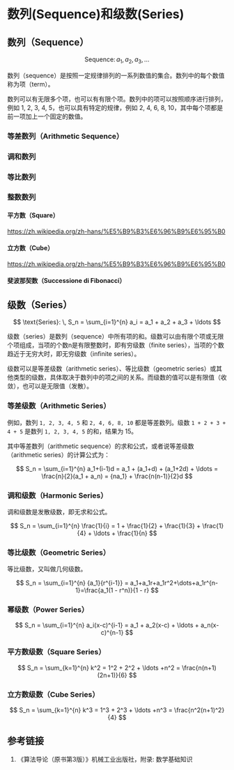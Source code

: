 # 数列(Sequence)和级数(Series)


## 数列（Sequence）

$$
\text{Sequence}: \, a_1, a_2, a_3, \ldots
$$

数列（sequence）是按照一定规律排列的一系列数值的集合。数列中的每个数值称为项（term）。

数列可以有无限多个项，也可以有有限个项。数列中的项可以按照顺序进行排列，例如 1, 2, 3, 4, 5，也可以具有特定的规律，例如 2, 4, 6, 8, 10，其中每个项都是前一项加上一个固定的数值。

### 等差数列（Arithmetic Sequence）


### 调和数列


### 等比数列


### 整数数列


#### 平方数（Square）
https://zh.wikipedia.org/zh-hans/%E5%B9%B3%E6%96%B9%E6%95%B0

#### 立方数（Cube）
https://zh.wikipedia.org/zh-hans/%E5%B9%B3%E6%96%B9%E6%95%B0


#### 斐波那契数（Successione di Fibonacci）



## 级数（Series）

$$
\text{Series}: \, S_n = \sum_{i=1}^{n} a_i = a_1 + a_2 + a_3 + \ldots
$$

级数（series）是数列（sequence）中所有项的和。级数可以由有限个项或无限个项组成，当项的个数n是有限整数时，即有穷级数（finite series），当项的个数趋近于无穷大时，即无穷级数（infinite series）。

级数可以是等差级数（arithmetic series）、等比级数（geometric series）或其他类型的级数，具体取决于数列中的项之间的关系。而级数的值可以是有限值（收敛），也可以是无限值（发散）。


### 等差级数（Arithmetic Series）

例如，数列 `1, 2, 3, 4, 5` 和 `2, 4, 6, 8, 10` 都是等差数列。级数 `1 + 2 + 3 + 4 + 5` 是数列 `1, 2, 3, 4, 5` 的和，结果为 15。

其中等差数列（arithmetic sequence）的求和公式，或者说等差级数（arithmetic series）的计算公式为：

$$
S_n = \sum_{i=1}^{n} a_1+(i-1)d = a_1 + (a_1+d) + (a_1+2d) + \ldots = \frac{n}{2}(a_1 + a_n) = {na_1} + \frac{n(n-1)}{2}d
$$

### 调和级数（Harmonic Series）

调和级数是发散级数，即无求和公式。

$$
S_n = \sum_{i=1}^{n} \frac{1}{i} = 1 + \frac{1}{2} + \frac{1}{3} + \frac{1}{4} + \ldots + \frac{1}{n}
$$


### 等比级数（Geometric Series）

等比级数，又叫做几何级数。

$$
S_n = \sum_{i=1}^{n} {a_1}{r^{i-1}} = a_1+a_1r+a_1r^2+\dots+a_1r^{n-1}=\frac{a_1(1 - r^n)}{1 - r}
$$

### 幂级数（Power Series）

$$
S_n = \sum_{i=1}^{n} a_i(x-c)^{i-1} = a_1 + a_2(x-c) + \ldots + a_n(x-c)^{n-1}
$$

### 平方数级数（Square Series）


$$
S_n = \sum_{k=1}^{n} k^2 = 1^2 + 2^2 + \ldots +n^2 = \frac{n(n+1)(2n+1)}{6}
$$


### 立方数级数（Cube Series）


$$
S_n = \sum_{k=1}^{n} k^3 = 1^3 + 2^3 + \ldots +n^3  = \frac{n^2(n+1)^2}{4}
$$


## 参考链接
1. 《算法导论（原书第3版）》机械工业出版社，附录: 数学基础知识